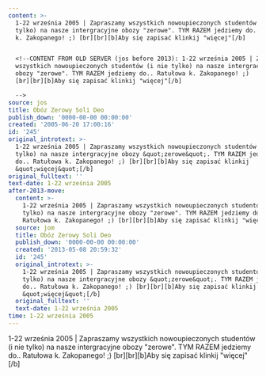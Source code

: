 ```yaml
---
content: >-
  1-22 września 2005 | Zapraszamy wszystkich nowoupieczonych studentów (i nie
  tylko) na nasze intergracyjne obozy "zerowe". TYM RAZEM jedziemy do.. Ratułowa
  k. Zakopanego! ;) [br][br][b]Aby się zapisać klinkij "więcej"[/b]


  <!--CONTENT FROM OLD SERVER (jos before 2013): 1-22 września 2005 | Zapraszamy
  wszystkich nowoupieczonych studentów (i nie tylko) na nasze intergracyjne
  obozy "zerowe". TYM RAZEM jedziemy do.. Ratułowa k. Zakopanego! ;)
  [br][br][b]Aby się zapisać klinkij "więcej"[/b]

  -->
source: jos
title: Obóz Zerowy Soli Deo
publish_down: '0000-00-00 00:00:00'
created: '2005-06-20 17:00:16'
id: '245'
original_introtext: >-
  1-22 września 2005 | Zapraszamy wszystkich nowoupieczonych studentów (i nie
  tylko) na nasze intergracyjne obozy &quot;zerowe&quot;. TYM RAZEM jedziemy
  do.. Ratułowa k. Zakopanego! ;) [br][br][b]Aby się zapisać klinkij
  &quot;więcej&quot;[/b]
original_fulltext: ''
text-date: 1-22 września 2005
after-2013-move:
  content: >-
    1-22 września 2005 | Zapraszamy wszystkich nowoupieczonych studentów (i nie
    tylko) na nasze intergracyjne obozy "zerowe". TYM RAZEM jedziemy do..
    Ratułowa k. Zakopanego! ;) [br][br][b]Aby się zapisać klinkij "więcej"[/b]
  source: jom
  title: Obóz Zerowy Soli Deo
  publish_down: '0000-00-00 00:00:00'
  created: '2013-05-08 20:59:32'
  id: '245'
  original_introtext: >-
    1-22 września 2005 | Zapraszamy wszystkich nowoupieczonych studentów (i nie
    tylko) na nasze intergracyjne obozy &quot;zerowe&quot;. TYM RAZEM jedziemy
    do.. Ratułowa k. Zakopanego! ;) [br][br][b]Aby się zapisać klinkij
    &quot;więcej&quot;[/b]
  original_fulltext: ''
  text-date: 1-22 września 2005
time: 1-22 września 2005
---
```

1-22 września 2005 | Zapraszamy wszystkich nowoupieczonych studentów (i nie tylko) na nasze intergracyjne obozy "zerowe". TYM RAZEM jedziemy do.. Ratułowa k. Zakopanego! ;) [br][br][b]Aby się zapisać klinkij "więcej"[/b]

<!--CONTENT FROM OLD SERVER (jos before 2013): 1-22 września 2005 | Zapraszamy wszystkich nowoupieczonych studentów (i nie tylko) na nasze intergracyjne obozy "zerowe". TYM RAZEM jedziemy do.. Ratułowa k. Zakopanego! ;) [br][br][b]Aby się zapisać klinkij "więcej"[/b]
-->

<!--{{json:{"created_date":"2005-06-20 17:00:16","publish_down":"0000-00-00 00:00:00","id":"245"}}}-->